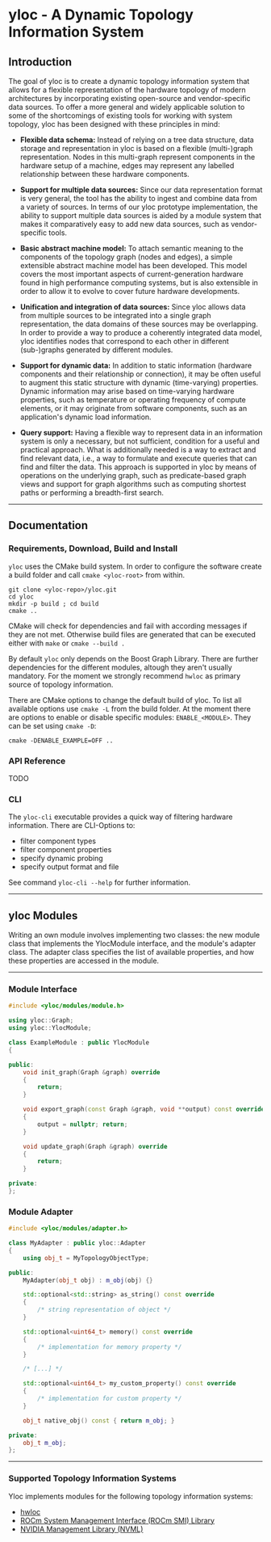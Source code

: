 # yloc - A Dynamic Topology Information System

## Introduction

The goal of yloc is to create a dynamic topology information
system that allows for a flexible representation of the hardware
topology of modern architectures by incorporating existing open-source
and vendor-specific data sources. To offer a more general and
widely applicable solution to some of the shortcomings of
existing tools for working with system topology, yloc has
been designed with these principles in mind:

* **Flexible data schema:** Instead of relying on a tree data
  structure, data storage and representation in yloc is based on a
  flexible (multi-)graph representation. Nodes in this multi-graph
  represent components in the hardware setup of a machine, edges may
  represent any labelled relationship between these hardware
  components.


* **Support for multiple data sources:** Since our data
  representation format is very general, the tool has the ability to
  ingest and combine data from a variety of sources. In terms of our
  yloc prototype implementation, the ability to support multiple data
  sources is aided by a module system that makes it comparatively easy
  to add new data sources, such as vendor-specific tools.


* **Basic abstract machine model:** To attach semantic
  meaning to the components of the topology graph (nodes and edges), a
  simple extensible abstract machine model has been developed. This
  model covers the most important aspects of current-generation
  hardware found in high performance computing systems, but is also
  extensible in order to allow it to evolve to cover future hardware
  developments.


* **Unification and integration of data sources:** Since yloc
  allows data from multiple sources to be integrated into a single
  graph representation, the data domains of these sources may be
  overlapping. In order to provide a way to produce a coherently
  integrated data model, yloc identifies nodes that correspond to each
  other in different (sub-)graphs generated by different modules.

* **Support for dynamic data:** In addition to static
  information (hardware components and their relationship or
  connection), it may be often useful to augment this static structure
  with dynamic (time-varying) properties. Dynamic information may
  arise based on time-varying hardware properties, such as temperature
  or operating frequency of compute elements, or it may originate from
  software components, such as an application's dynamic load
  information.

* **Query support:** Having a flexible way to represent data
  in an information system is only a necessary, but not sufficient,
  condition for a useful and practical approach. What is additionally
  needed is a way to extract and find relevant data, i.e., a way to
  formulate and execute queries that can find and filter the
  data. This approach is supported in yloc by means of operations on
  the underlying graph, such as predicate-based graph views and support
  for graph algorithms such as computing shortest paths or performing
  a breadth-first search.

---

## Documentation

### Requirements, Download, Build and Install

`yloc` uses the CMake build system.
In order to configure the software create a build folder and call `cmake <yloc-root>`  from within.

```
git clone <yloc-repo>/yloc.git
cd yloc
mkdir -p build ; cd build
cmake ..
```

CMake will check for dependencies and fail with according messages if they are not met.
Otherwise build files are generated that can be executed either with `make` or `cmake --build .`

By default `yloc` only depends on the Boost Graph Library.
There are further dependencies for the different modules, altough they aren't usually mandatory.
For the moment we strongly recommend `hwloc` as primary source of topology information.

There are CMake options to change the default build of yloc.
To list all available options use `cmake -L` from the build folder.
At the moment there are options to enable or disable specific modules: `ENABLE_<MODULE>`.
They can be set using `cmake -D`:

```
cmake -DENABLE_EXAMPLE=OFF ..
```

### API Reference

TODO

### CLI

The `yloc-cli` executable provides a quick way of filtering hardware information.
There are CLI-Options to: 
* filter component types
* filter component properties
* specify dynamic probing
* specify output format and file

See command `yloc-cli --help` for further information.

---

## yloc Modules

Writing an own module involves implementing two classes: the new module class that implements the YlocModule interface, and the module's adapter class.
The adapter class specifies the list of available properties, and how these properties are accessed in the module.

---

### Module Interface

```CPP
#include <yloc/modules/module.h>

using yloc::Graph;
using yloc::YlocModule;

class ExampleModule : public YlocModule
{

public:
    void init_graph(Graph &graph) override
    {
        return;
    }

    void export_graph(const Graph &graph, void **output) const override
    {
        output = nullptr; return;
    }

    void update_graph(Graph &graph) override
    {
        return;
    }

private:
};

```

### Module Adapter

```CPP
#include <yloc/modules/adapter.h>

class MyAdapter : public yloc::Adapter
{
    using obj_t = MyTopologyObjectType;

public:
    MyAdapter(obj_t obj) : m_obj(obj) {}

    std::optional<std::string> as_string() const override
    {
        /* string representation of object */
    }

    std::optional<uint64_t> memory() const override
    {
        /* implementation for memory property */
    }

    /* [...] */

    std::optional<uint64_t> my_custom_property() const override
    {
        /* implementation for custom property */
    }

    obj_t native_obj() const { return m_obj; }

private:
    obj_t m_obj;
};
```

---

### Supported Topology Information Systems

Yloc implements modules for the following topology information systems:

- [hwloc](https://www.open-mpi.org/projects/hwloc/)
- [ROCm System Management Interface (ROCm SMI) Library](https://github.com/RadeonOpenCompute/rocm_smi_lib)
- [NVIDIA Management Library (NVML)](https://developer.nvidia.com/nvidia-management-library-nvml)


<!--
### Tested Architectures

TODO:
  - tested on ?

---

## Funding

TODO?

-->
